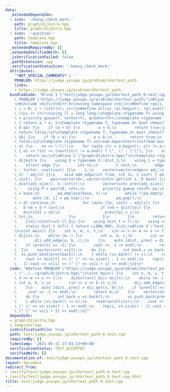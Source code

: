 ```yaml
---
data:
  _extendedDependsOn:
  - icon: ':heavy_check_mark:'
    path: graph/dijkstra.hpp
    title: graph/dijkstra.hpp
  - icon: ':question:'
    path: template.hpp
    title: template.hpp
  _extendedRequiredBy: []
  _extendedVerifiedWith: []
  _isVerificationFailed: false
  _pathExtension: cpp
  _verificationStatusIcon: ':heavy_check_mark:'
  attributes:
    '*NOT_SPECIAL_COMMENTS*': ''
    PROBLEM: https://judge.yosupo.jp/problem/shortest_path
    links:
    - https://judge.yosupo.jp/problem/shortest_path
  bundledCode: "#line 1 \"test/judge.yosupo.jp/shortest_path_0.test.cpp\"\n#define\
    \ PROBLEM \"https://judge.yosupo.jp/problem/shortest_path\"\n#line 1 \"template.hpp\"\
    \n#include <bits/stdc++.h>\nusing namespace std;\n\n#define rep(i, n) for (int\
    \ i = 0; i < (int)(n); i++)\n#define all(a) (a).begin(), (a).end()\n#define bit(n)\
    \ (1LL << (n))\nusing ll = long long;\ntemplate <typename T> using priority_queue_rev\
    \ = priority_queue<T, vector<T>, greater<T>>;\ntemplate <typename T> T sq(T a)\
    \ { return a * a; }\ntemplate <typename T, typename U> bool chmax(T &a, const\
    \ U &b) {\n    if (a < b) {\n        a = b;\n        return true;\n    }\n   \
    \ return false;\n}\ntemplate <typename T, typename U> bool chmin(T &a, const U\
    \ &b) {\n    if (b < a) {\n        a = b;\n        return true;\n    }\n    return\
    \ false;\n}\ntemplate <typename T> ostream &operator<<(ostream &os, vector<T>\
    \ a) {\n    os << \"(\";\n    for (auto itr = a.begin(); itr != a.end(); itr++)\
    \ { os << *itr << (next(itr) != a.end() ? \", \" : \"\"); }\n    os << \")\";\n\
    \    return os;\n}\n#line 2 \"graph/dijkstra.hpp\"\n\ntemplate <typename S> struct\
    \ dijkstra {\n    using D = typename S::dist_t;\n    using C = typename S::cost_t;\n\
    \    struct edge {\n        int to;\n        C cost;\n        edge(int to, C cost)\
    \ : to(to), cost(cost) {}\n    };\n    vector<vector<edge>> adj;\n    dijkstra(int\
    \ n) : adj(n) {}\n    void add_edge(int from, int to, C cost) { adj[from].emplace_back(to,\
    \ cost); }\n    pair<vector<D>, vector<int>> get(int s, D base) {\n        vector<D>\
    \ dist(adj.size(), S::inf());\n        vector<int> prev(adj.size(), -1);\n   \
    \     using P = pair<D, int>;\n        priority_queue_rev<P> pq;\n        dist[s]\
    \ = base;\n        pq.emplace(base, s);\n        while (!pq.empty()) {\n     \
    \       auto [d, i] = pq.top();\n            pq.pop();\n            if (dist[i]\
    \ < d) continue;\n            for (auto [to, cost] : adj[i]) {\n             \
    \   D nd = d + cost;\n                if (nd < dist[to]) {\n                 \
    \   dist[to] = nd;\n                    prev[to] = i;\n                    pq.emplace(nd,\
    \ to);\n                }\n            }\n        }\n        return {dist, prev};\n\
    \    }\n};\n\nstruct ll_dij {\n    using dist_t = ll;\n    using cost_t = ll;\n\
    \    static dist_t inf() { return LLONG_MAX; }\n};\n#line 3 \"test/judge.yosupo.jp/shortest_path_0.test.cpp\"\
    \n\nint main() {\n    int n, m, s, t;\n    cin >> n >> m >> s >> t;\n    dijkstra<ll_dij>\
    \ dij(n);\n    while (m--) {\n        int a, b, c;\n        cin >> a >> b >> c;\n\
    \        dij.add_edge(a, b, c);\n    }\n    auto [dist, prev] = dij.get(s, 0);\n\
    \    if (prev[t] == -1) {\n        cout << -1 << endl;\n        return 0;\n  \
    \  }\n    vector<int> vs{t};\n    do {\n        int back = vs.back();\n      \
    \  vs.push_back(prev[back]);\n    } while (vs.back() != s);\n    reverse(all(vs));\n\
    \    cout << dist[t] << \" \" << vs.size() - 1 << endl;\n    rep(i, vs.size()\
    \ - 1) cout << vs[i] << \" \" << vs[i + 1] << endl;\n}\n"
  code: "#define PROBLEM \"https://judge.yosupo.jp/problem/shortest_path\"\n#include\
    \ \"../../graph/dijkstra.hpp\"\n\nint main() {\n    int n, m, s, t;\n    cin >>\
    \ n >> m >> s >> t;\n    dijkstra<ll_dij> dij(n);\n    while (m--) {\n       \
    \ int a, b, c;\n        cin >> a >> b >> c;\n        dij.add_edge(a, b, c);\n\
    \    }\n    auto [dist, prev] = dij.get(s, 0);\n    if (prev[t] == -1) {\n   \
    \     cout << -1 << endl;\n        return 0;\n    }\n    vector<int> vs{t};\n\
    \    do {\n        int back = vs.back();\n        vs.push_back(prev[back]);\n\
    \    } while (vs.back() != s);\n    reverse(all(vs));\n    cout << dist[t] <<\
    \ \" \" << vs.size() - 1 << endl;\n    rep(i, vs.size() - 1) cout << vs[i] <<\
    \ \" \" << vs[i + 1] << endl;\n}"
  dependsOn:
  - graph/dijkstra.hpp
  - template.hpp
  isVerificationFile: true
  path: test/judge.yosupo.jp/shortest_path_0.test.cpp
  requiredBy: []
  timestamp: '2021-05-11 17:03:13+09:00'
  verificationStatus: TEST_ACCEPTED
  verifiedWith: []
documentation_of: test/judge.yosupo.jp/shortest_path_0.test.cpp
layout: document
redirect_from:
- /verify/test/judge.yosupo.jp/shortest_path_0.test.cpp
- /verify/test/judge.yosupo.jp/shortest_path_0.test.cpp.html
title: test/judge.yosupo.jp/shortest_path_0.test.cpp
---
```

